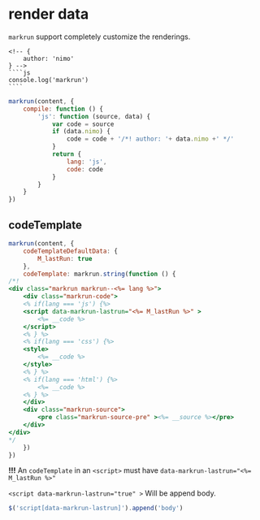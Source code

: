 # render data

`markrun` support completely customize the renderings.

    <!-- {
        author: 'nimo'
    } -->
    ````js
    console.log('markrun')
    ````

```js
markrun(content, {
    compile: function () {
        'js': function (source, data) {
            var code = source
            if (data.nimo) {
                code = code + '/*! author: '+ data.nimo +' */'
            }
            return {
                lang: 'js',
                code: code
            }
        }
    }
})
```

## codeTemplate

```js
markrun(content, {
    codeTemplateDefaultData: {
        M_lastRun: true
    },
    codeTemplate: markrun.string(function () {
/*!
<div class="markrun markrun--<%= lang %>">
    <div class="markrun-code">
    <% if(lang === 'js') {%>
    <script data-markrun-lastrun="<%= M_lastRun %>" >
        <%= __code %>
    </script>
    <% } %>
    <% if(lang === 'css') {%>
    <style>
        <%= __code %>
    </style>
    <% } %>
    <% if(lang === 'html') {%>
        <%= __code %>
    <% } %>
    </div>
    <div class="markrun-source">
        <pre class="markrun-source-pre" ><%= __source %></pre>
    </div>
</div>
*/
    })
})
```

**!!!** An `codeTemplate` in an `<script>` must have `data-markrun-lastrun="<%= M_lastRun %>"`

`<script data-markrun-lastrun="true" >` Will be append body.

```js
$('script[data-markrun-lastrun]').append('body')
```
